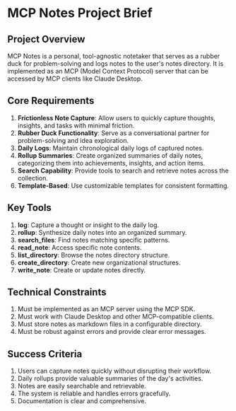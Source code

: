# MCP Notes Project Brief

## Project Overview

MCP Notes is a personal, tool-agnostic notetaker that serves as a rubber duck for problem-solving and logs notes to the user's notes directory. It is implemented as an MCP (Model Context Protocol) server that can be accessed by MCP clients like Claude Desktop.

## Core Requirements

1. **Frictionless Note Capture**: Allow users to quickly capture thoughts, insights, and tasks with minimal friction.
2. **Rubber Duck Functionality**: Serve as a conversational partner for problem-solving and idea exploration.
3. **Daily Logs**: Maintain chronological daily logs of captured notes.
4. **Rollup Summaries**: Create organized summaries of daily notes, categorizing them into achievements, insights, and action items.
5. **Search Capability**: Provide tools to search and retrieve notes across the collection.
6. **Template-Based**: Use customizable templates for consistent formatting.

## Key Tools

1. **log**: Capture a thought or insight to the daily log.
2. **rollup**: Synthesize daily notes into an organized summary.
3. **search_files**: Find notes matching specific patterns.
4. **read_note**: Access specific note contents.
5. **list_directory**: Browse the notes directory structure.
6. **create_directory**: Create new organizational structures.
7. **write_note**: Create or update notes directly.

## Technical Constraints

1. Must be implemented as an MCP server using the MCP SDK.
2. Must work with Claude Desktop and other MCP-compatible clients.
3. Must store notes as markdown files in a configurable directory.
4. Must be robust against errors and provide clear error messages.

## Success Criteria

1. Users can capture notes quickly without disrupting their workflow.
2. Daily rollups provide valuable summaries of the day's activities.
3. Notes are easily searchable and retrievable.
4. The system is reliable and handles errors gracefully.
5. Documentation is clear and comprehensive.
